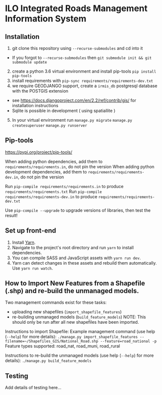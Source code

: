 # ILO Integrated Roads Management Information System

## Installation

1. git clone this repository using `--recurse-submodules` and cd into it
  - If you forgot to `--recurse-submodules` then `git submodule init && git submodule update`
2. create a python 3.6 virtual environment and install pip-tools `pip install pip-tools`
3. install requirements with `pip-sync requirements/requirements-dev.txt`
4. we require GEODJANGO support, create a `irmis_db` postgresql database with the POSTGIS extension
  - see https://docs.djangoproject.com/en/2.2/ref/contrib/gis/ for installation instructions
  - Sqlite is possible in development ( using spatiallite )
5. In your virtual environment run `manage.py migrate` `manage.py createsuperuser` `manage.py runserver`

## Pip-tools

https://pypi.org/project/pip-tools/

When adding python dependencies, add them to `requirements/requirements.in`, do not pin the version
When adding python development dependencies, add them to `requirements/requirements-dev.in`, do not pin the version

Run `pip-compile requirements/requirements.in` to produce `requirements/requirements.txt`
Run `pip-compile requirements/requirements-dev.in` to produce `requirements/requirements-dev.txt`

Use `pip-compile --upgrade` to upgrade versions of libraries, then test the result!

## Set up front-end

1. Install [Yarn](https://yarnpkg.com/en/docs/install).
2. Navigate to the project's root directory and run `yarn` to install dependencies.
3. You can compile SASS and JavaScript assets with `yarn run dev`.
4. Yarn can detect changes in these assets and rebuild them automatically. Use `yarn run watch`.

## How to Import New Features from a Shapefile (.shp) and re-build the unmanaged models.

Two management commands exist for these tasks:
  - uploading new shapefiles (`import_shapefile_features`)
  - re-building unmanaged models (`build_feature_models`) NOTE: This should only be run after all new shapefiles have been imported.

Instructions to import Shapefile:
Example management command (use help (`--help`) for more details):
`./manage.py import_shapefile_features --filename=~/Shapefiles_GIS/National_Road.shp --feature=road_national -p`
        Feature types supported: road_nat, road_muni, road_rural

Instructions to re-build the unmanaged models (use help (`--help`) for more details):
`./manage.py build_feature_models`

## Testing

Add details of testing here...
